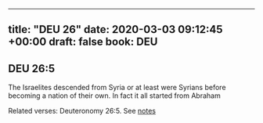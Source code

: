 
---
title: "DEU 26"
date: 2020-03-03 09:12:45 +00:00
draft: false
book: DEU
---

## DEU 26:5

The Israelites descended from Syria or at least were Syrians before becoming a nation of their own. In fact it all started from Abraham

Related verses: Deuteronomy 26:5. See [notes](https://my.bible.com/notes/3377008346523231008)

